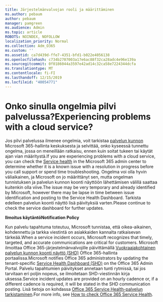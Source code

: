 ```yaml
---
title: Järjestelmänvalvojan rooli ja määrittäminen
ms.author: pebaum
author: pebaum
manager: pamgreen
ms.audience: Admin
ms.topic: article
ROBOTS: NOINDEX, NOFOLLOW
localization_priority: Normal
ms.collection: Adm_O365
ms.custom: ''
ms.assetid: ca7d439d-ffe7-4351-bfd1-b022e4056138
ms.openlocfilehash: c734b2707003a17e6ac88f32ca28adc4e96e139a
ms.sourcegitcommit: 0f0186044a3597e42ad14c32ca58e7224344dcfa
ms.translationtype: MT
ms.contentlocale: fi-FI
ms.lasthandoff: 12/15/2019
ms.locfileid: "40054771"
---
```

# <a name="experiencing-problems-with-a-cloud-service"></a><span data-ttu-id="d7652-102">Onko sinulla ongelmia pilvi palvelussa?</span><span class="sxs-lookup"><span data-stu-id="d7652-102">Experiencing problems with a cloud service?</span></span>

<span data-ttu-id="d7652-103">Jos pilvi palvelussa ilmenee ongelmia, voit tarkistaa [palvelun kunnon](https://admin.microsoft.com/AdminPortal/Home#/servicehealth) Microsoft 365-hallinta keskuksesta ja selvittää, onko kyseessä tunnettu ongelma, jossa on meneillään ratkaisu, ennen kuin soitat tukeen tai käytät ajan vian määritystä.</span><span class="sxs-lookup"><span data-stu-id="d7652-103">If you are experiencing problems with a cloud service, you can check the [Service health](https://admin.microsoft.com/AdminPortal/Home#/servicehealth) in the Microsoft 365 admin center to determine whether it is a known issue with a resolution in progress before you call support or spend time troubleshooting.</span></span> <span data-ttu-id="d7652-104">Ongelma voi olla hyvin väliaikainen, ja Microsoft on jo määrittänyt sen, mutta ongelman tunnistuksen ja palvelun kunnon koonti näyttöön lähettämisen välillä saattaa kuitenkin olla viive.</span><span class="sxs-lookup"><span data-stu-id="d7652-104">The issue may be very temporary and already identified by Microsoft, however there may be lapse in time between issue identification and posting to the Service Health Dashboard.</span></span> <span data-ttu-id="d7652-105">Tarkista edelleen palvelun koonti näyttö lisä päivityksiä varten.</span><span class="sxs-lookup"><span data-stu-id="d7652-105">Please continue to check the service dashboard for further updates.</span></span>

<span data-ttu-id="d7652-106">**Ilmoitus käytäntö**</span><span class="sxs-lookup"><span data-stu-id="d7652-106">**Notification Policy**</span></span>

<span data-ttu-id="d7652-107">Kun palvelu tapahtuma toteutuu, Microsoft tunnistaa, että oikea-aikainen, kohdennettu ja tarkka viestintä on asiakkaiden kannalta ratkaisevan tärkeää.</span><span class="sxs-lookup"><span data-stu-id="d7652-107">When a service incident occurs, Microsoft recognizes that timely, targeted, and accurate communications are critical for customers.</span></span> <span data-ttu-id="d7652-108">Microsoft ilmoittaa Office 365-järjestelmänvalvojille päivittämällä [Vuokraajakohtainen palvelun kunnon koonti näyttö (SHD)](https://admin.microsoft.com/AdminPortal/Home#/servicehealth) Office 365-hallinta portaalissa.</span><span class="sxs-lookup"><span data-stu-id="d7652-108">Microsoft notifies Office 365 administrators by updating the tenant-specific [Service Health Dashboard (SHD)](https://admin.microsoft.com/AdminPortal/Home#/servicehealth) on the Office 365 Admin Portal.</span></span> <span data-ttu-id="d7652-109">Palvelu tapahtumien päivitykset annetaan tunti rytmissä, tai jos tarvitaan eri poljin nopeus, se ilmoitetaan SHD-viestinnän kirja uksessa.</span><span class="sxs-lookup"><span data-stu-id="d7652-109">Service incident updates are provided on an hourly cadence or, if a different cadence is required, it will be stated in the SHD communication posting.</span></span> <span data-ttu-id="d7652-110">Lisä tietoja on kohdassa [Office 365 Service Health-palvelun tarkistaminen](https://docs.microsoft.com/office365/enterprise/view-service-health).</span><span class="sxs-lookup"><span data-stu-id="d7652-110">For more info, see [How to check Office 365 Service Health](https://docs.microsoft.com/office365/enterprise/view-service-health).</span></span>

